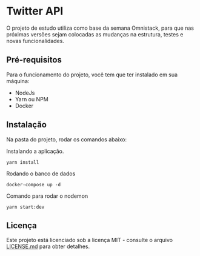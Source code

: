 # Twitter API

O projeto de estudo utiliza como base da semana Omnistack, para que nas próximas versões sejam colocadas as mudanças na estrutura, testes e novas funcionalidades.

## Pré-requisitos

Para o funcionamento do projeto, você tem que ter instalado em sua máquina:

- NodeJs
- Yarn ou NPM
- Docker

## Instalação

Na pasta do projeto, rodar os comandos abaixo:

Instalando a aplicação.

```
yarn install
```

Rodando o banco de dados

```
docker-compose up -d
```

Comando para rodar o nodemon

```
yarn start:dev
```

## Licença

Este projeto está licenciado sob a licença MIT - consulte o arquivo [LICENSE.md](LICENSE.md) para obter detalhes.
